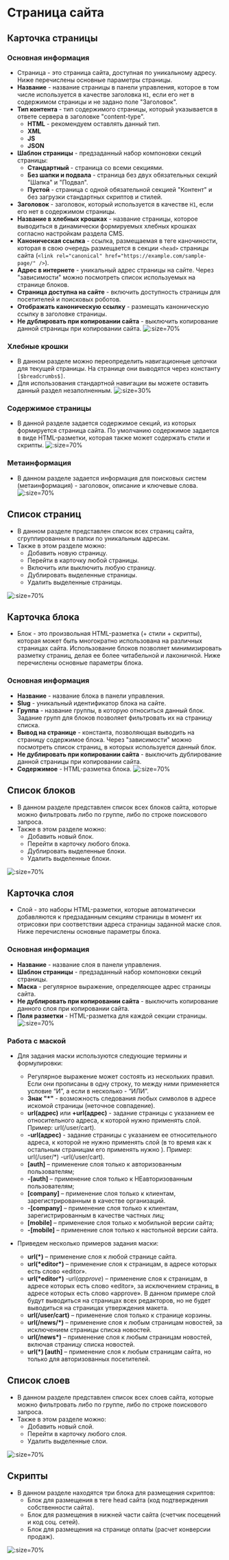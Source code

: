 # Страница сайта

## Карточка страницы
### Основная информация
* Страница - это страница сайта, доступная по уникальному адресу. Ниже перечислены основные параметры страницы.
* **Название** - название страницы в панели управления, которое в том числе используется в качестве заголовка `H1`, если его нет в содержимом страницы и не задано поле "Заголовок".
* **Тип контента** - тип содержимого страницы, который указывается в ответе сервера в заголовке "content-type".
    + **HTML** - рекомендуем оставлять данный тип.
    + **XML**
    + **JS**
    + **JSON**
* **Шаблон страницы** - предзаданный набор компоновки секций страницы:
    + **Стандартный** - страница со всеми секциями.
    + **Без шапки и подвала** - страница без двух обязательных секций "Шапка" и "Подвал".
    + **Пустой** - страница с одной обязательной секцией "Контент" и без загрузки стандартных скриптов и стилей.
* **Заголовок** - заголовок, который используется в качестве `H1`, если его нет в содержимом страницы.
* **Название в хлебных крошках** - название страницы, которое выводиться в динамически формируемых хлебных крошках согласно настройкам раздела CMS.
* **Каноническая ссылка** - ссылка, размещаемая в теге каночиности, которая в свою очередь размещается в секции `<head>` страницы сайта (`<link rel="canonical" href="https://example.com/sample-page/" />`).
* **Адрес в интернете** - уникальный адрес страницы на сайте. Через "зависимости" можно посмотреть список используемых на странице блоков.
* **Страница доступна на сайте** - включить доступность страницы для посетителей и поисковых роботов.
* **Отображать каноническую ссылку** - размещать каноническую ссылку в заголовке страницы.
* **Не дублировать при копировании сайта** - выключить копирование данной страницы при копировании сайта.
![](../_media/cms/cms01.png ':size=70%')

### Хлебные крошки
* В данном разделе можно переопределить навигационные цепочки для текущей страницы. На странице они выводятся через константу `[$breadcrumbs$]`.
* Для использования стандартной навигации вы можете оставить данный раздел незаполненным.
![](../_media/cms/cms02.png ':size=30%')

### Содержимое страницы
* В данной разделе задается содержимое секций, из которых формируется страница сайта. По умолчанию содержимое задается в виде HTML-разметки, которая также может содержать стили и скрипты.
![](../_media/cms/cms03.png ':size=70%')

### Метаинформация
* В данном разделе задается информация для поисковых систем (метаинформация) - заголовок, описание и ключевые слова.
![](../_media/cms/cms04.png ':size=70%')

## Список страниц
* В данном разделе представлен список всех страниц сайта, сгруппированных в папки по уникальным адресам.
* Также в этом разделе можно:
    + Добавить новую страницу.
    + Перейти в карточку любой страницы.
    + Включить или выключить любую страницу.
    + Дублировать выделенные страницы.
    + Удалить выделенные страницы.

![](../_media/cms/cms05.png ':size=70%')

## Карточка блока
* Блок - это произвольная HTML-разметка (+ стили + скрипты), которая может быть многократно использована на различных страницах сайта. Использование блоков позволяет минимизировать разметку страниц, делая ее более читабельной и лаконичной. Ниже перечислены основные параметры блока.
### Основная информация
* **Название** - название блока в панели управления.
* **Slug** - уникальный идентификатор блока на сайте.
* **Группа** - название группы, в которую относиться данный блок. Задание групп для блоков позволяет фильтровать их на страницу списка.
* **Вывод на странице** - константа, позволяющая выводить на страницу содержимое блока. Через "зависимости" можно посмотреть список страниц, в которых используется данный блок.
* **Не дублировать при копировании сайта** - выключить дублирование данной страницы при копировании сайта.
* **Содержимое** - HTML-разметка блока.
![](../_media/cms/cms06.png ':size=70%')

## Список блоков
* В данном разделе представлен список всех блоков сайта, которые можно фильтровать либо по группе, либо по строке поискового запроса.
* Также в этом разделе можно:
    + Добавить новый блок.
    + Перейти в карточку любого блока.
    + Дублировать выделенные блоки.
    + Удалить выделенные блоки.

![](../_media/cms/cms07.png ':size=70%')

## Карточка слоя
* Слой - это наборы HTML-разметки, которые автоматически добавляются к предзаданным секциям страницы в момент их отрисовки при соответствии адреса страницы заданной маске слоя. Ниже перечислены основные параметры блока.

### Основная информация
* **Название** - название слоя в панели управления.
* **Шаблон страницы** - предзаданный набор компоновки секций страницы.
* **Маска** - регулярное выражение, определяющее адрес страницы сайта.
* **Не дублировать при копировании сайта** - выключить копирование данного слоя при копировании сайта.
* **Поля разметки** - HTML-разметка для каждой секции страницы.
![](../_media/cms/cms08.png ':size=70%')

### Работа с маской
* Для задания маски используются следующие термины и формулировки:
   + Регулярное выражение может состоять из нескольких правил. Если они прописаны в одну строку, то между ними применяется условие “И”, а если в несколько - “ИЛИ”.
   + **Знак "\*"** - возможность следования любых символов в адресе искомой страницы (неточное совпадение).
   + **url(адрес)** или **+url(адрес)** - задание страницы с указанием ее относительного адреса, к которой нужно применять слой. Пример: url(/user/cart).
   + **-url(адрес)** - задание страницы с указанием ее относительного адреса, к которой не нужно применять слой (в то время как к остальным страницам его применять нужно ). Пример: url(/user/*) -url(/user/cart).
   + **[auth]** – применение слоя только к авторизованным пользователям;
   + **-[auth]** – применение слоя только к НЕавторизованным пользователям;
   + **[company]** – применение слоя только к клиентам, зарегистрированным в качестве организаций.
   + **-[company]** – применение слоя только к клиентам, зарегистрированным в качестве частных лиц;
   + **[mobile]** – применение слоя только к мобильной версии сайта;
   + **-[mobile]** – применение слоя только к настольной версии сайта.

* Приведем несколько примеров задания маски:
   + **url(\*)** – применение слоя к любой странице сайта.
   + **url(\*editor\*)** – применение слоя к страницам, в адресе которых есть слово «editor».
   + **url(\*editor\*)** -url(*approve*) – применение слоя к страницам, в адресе которых есть слово «editor», за исключением страниц, в адресе которых есть слово «approve». В данном примере слой будут выводиться на страницах всех редакторов, но не будет выводиться на страницах утверждения макета.
   + **url(/user/cart)** – применение слоя только к странице корзины.
   + **url(/news/\*)** – применение слоя к любым страницам новостей, за исключением страницы списка новостей.
   + **url(/news\*)** – применение слоя к любым страницам новостей, включая страницу списка новостей.
   + **url(\*) [auth]** – применение слоя к любым страницам сайта, но только для авторизованных посетителей.

## Список слоев
* В данном разделе представлен список всех слоев сайта, которые можно фильтровать либо по группе, либо по строке поискового запроса.
* Также в этом разделе можно:
    + Добавить новый слой.
    + Перейти в карточку любого слоя.
    + Удалить выделенные слои.

![](../_media/cms/cms09.png ':size=70%')

## Скрипты
* В данном разделе находятся три блока для размещения скриптов:
    + Блок для размещения в теге head сайта (код подтверждения собственности сайта).
    + Блок для размещения в нижней части сайта (счетчик посещений и код соц. сетей).
    + Блок для размещения на странице оплаты (расчет конверсии продаж).

![](../_media/cms/cms10.png ':size=70%')